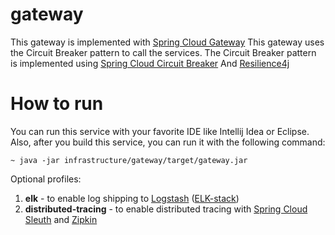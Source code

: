# gateway

This gateway is implemented with [Spring Cloud Gateway](https://spring.io/projects/spring-cloud-gateway)
This gateway uses the Circuit Breaker pattern to call the services. 
The Circuit Breaker pattern is implemented using 
[Spring Cloud Circuit Breaker](https://spring.io/projects/spring-cloud-circuitbreaker)
And [Resilience4j](https://resilience4j.readme.io/docs)

# How to run

You can run this service with your favorite IDE like Intellij Idea or Eclipse.
Also, after you build this service, you can run it with the following command:

    ~ java -jar infrastructure/gateway/target/gateway.jar

Optional profiles:
1. **elk** - to enable log shipping to [Logstash](https://www.elastic.co/logstash/) ([ELK-stack](https://www.elastic.co/what-is/elk-stack))
2. **distributed-tracing** - to enable distributed tracing with
   [Spring Cloud Sleuth](https://spring.io/projects/spring-cloud-sleuth)
   and [Zipkin](https://zipkin.io/)